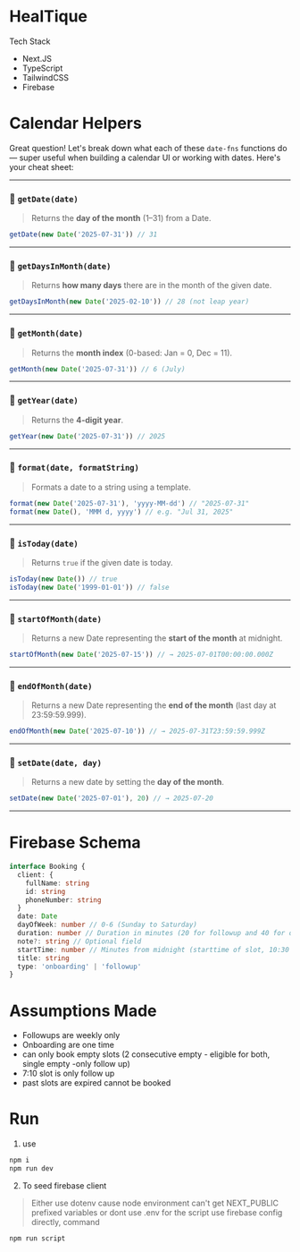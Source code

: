 # HealTique

Tech Stack

- Next.JS
- TypeScript
- TailwindCSS
- Firebase

# Calendar Helpers

Great question! Let's break down what each of these `date-fns` functions do — super useful when building a calendar UI or working with dates. Here's your cheat sheet:

---

### 🔹 `getDate(date)`

> Returns the **day of the month** (1–31) from a Date.

```ts
getDate(new Date('2025-07-31')) // 31
```

---

### 🔹 `getDaysInMonth(date)`

> Returns **how many days** there are in the month of the given date.

```ts
getDaysInMonth(new Date('2025-02-10')) // 28 (not leap year)
```

---

### 🔹 `getMonth(date)`

> Returns the **month index** (0-based: Jan = 0, Dec = 11).

```ts
getMonth(new Date('2025-07-31')) // 6 (July)
```

---

### 🔹 `getYear(date)`

> Returns the **4-digit year**.

```ts
getYear(new Date('2025-07-31')) // 2025
```

---

### 🔹 `format(date, formatString)`

> Formats a date to a string using a template.

```ts
format(new Date('2025-07-31'), 'yyyy-MM-dd') // "2025-07-31"
format(new Date(), 'MMM d, yyyy') // e.g. "Jul 31, 2025"
```

---

### 🔹 `isToday(date)`

> Returns `true` if the given date is today.

```ts
isToday(new Date()) // true
isToday(new Date('1999-01-01')) // false
```

---

### 🔹 `startOfMonth(date)`

> Returns a new Date representing the **start of the month** at midnight.

```ts
startOfMonth(new Date('2025-07-15')) // → 2025-07-01T00:00:00.000Z
```

---

### 🔹 `endOfMonth(date)`

> Returns a new Date representing the **end of the month** (last day at 23:59:59.999).

```ts
endOfMonth(new Date('2025-07-10')) // → 2025-07-31T23:59:59.999Z
```

---

### 🔹 `setDate(date, day)`

> Returns a new date by setting the **day of the month**.

```ts
setDate(new Date('2025-07-01'), 20) // → 2025-07-20
```

---

# Firebase Schema

```ts
interface Booking {
  client: {
    fullName: string
    id: string
    phoneNumber: string
  }
  date: Date
  dayOfWeek: number // 0-6 (Sunday to Saturday)
  duration: number // Duration in minutes (20 for followup and 40 for onboarding)
  note?: string // Optional field
  startTime: number // Minutes from midnight (starttime of slot, 10:30 -> 630)
  title: string
  type: 'onboarding' | 'followup'
}
```

# Assumptions Made

- Followups are weekly only
- Onboarding are one time
- can only book empty slots (2 consecutive empty - eligible for both, single empty -only follow up)
- 7:10 slot is only follow up
- past slots are expired cannot be booked

# Run

1. use

```sh
npm i
npm run dev
```

2. To seed firebase client

> Either use dotenv cause node environment can't get NEXT_PUBLIC prefixed variables or dont use .env for the script use firebase config directly, command

```
npm run script
```
